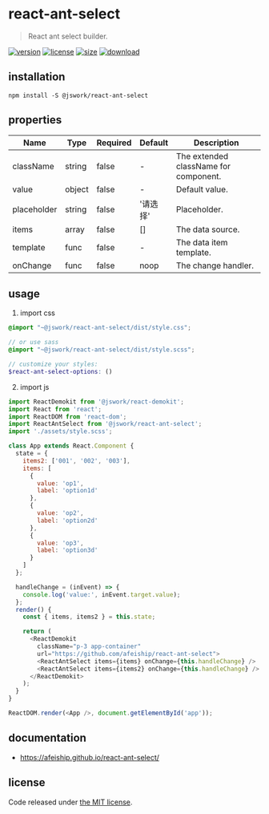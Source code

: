# react-ant-select
> React ant select builder.

[![version][version-image]][version-url]
[![license][license-image]][license-url]
[![size][size-image]][size-url]
[![download][download-image]][download-url]

## installation
```shell
npm install -S @jswork/react-ant-select
```

## properties
| Name        | Type   | Required | Default  | Description                           |
| ----------- | ------ | -------- | -------- | ------------------------------------- |
| className   | string | false    | -        | The extended className for component. |
| value       | object | false    | -        | Default value.                        |
| placeholder | string | false    | '请选择' | Placeholder.                          |
| items       | array  | false    | []       | The data source.                      |
| template    | func   | false    | -        | The data item template.               |
| onChange    | func   | false    | noop     | The change handler.                   |


## usage
1. import css
  ```scss
  @import "~@jswork/react-ant-select/dist/style.css";

  // or use sass
  @import "~@jswork/react-ant-select/dist/style.scss";

  // customize your styles:
  $react-ant-select-options: ()
  ```
2. import js
  ```js
  import ReactDemokit from '@jswork/react-demokit';
  import React from 'react';
  import ReactDOM from 'react-dom';
  import ReactAntSelect from '@jswork/react-ant-select';
  import './assets/style.scss';

  class App extends React.Component {
    state = {
      items2: ['001', '002', '003'],
      items: [
        {
          value: 'op1',
          label: 'option1d'
        },
        {
          value: 'op2',
          label: 'option2d'
        },
        {
          value: 'op3',
          label: 'option3d'
        }
      ]
    };

    handleChange = (inEvent) => {
      console.log('value:', inEvent.target.value);
    };
    render() {
      const { items, items2 } = this.state;

      return (
        <ReactDemokit
          className="p-3 app-container"
          url="https://github.com/afeiship/react-ant-select">
          <ReactAntSelect items={items} onChange={this.handleChange} />
          <ReactAntSelect items={items2} onChange={this.handleChange} />
        </ReactDemokit>
      );
    }
  }

  ReactDOM.render(<App />, document.getElementById('app'));

  ```

## documentation
- https://afeiship.github.io/react-ant-select/


## license
Code released under [the MIT license](https://github.com/afeiship/react-ant-select/blob/master/LICENSE.txt).

[version-image]: https://img.shields.io/npm/v/@jswork/react-ant-select
[version-url]: https://npmjs.org/package/@jswork/react-ant-select

[license-image]: https://img.shields.io/npm/l/@jswork/react-ant-select
[license-url]: https://github.com/afeiship/react-ant-select/blob/master/LICENSE.txt

[size-image]: https://img.shields.io/bundlephobia/minzip/@jswork/react-ant-select
[size-url]: https://github.com/afeiship/react-ant-select/blob/master/dist/react-ant-select.min.js

[download-image]: https://img.shields.io/npm/dm/@jswork/react-ant-select
[download-url]: https://www.npmjs.com/package/@jswork/react-ant-select
